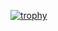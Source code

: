 [![trophy](https://github-profile-trophy.vercel.app/?username=lxxjellxxl)](https://github.com/ryo-ma/github-profile-trophy)
